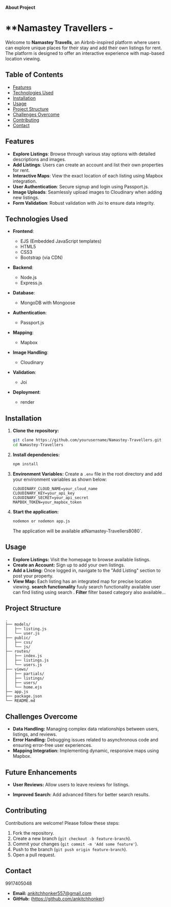**About  Project**
# **Namastey Travellers - 

Welcome to **Namastey Travells**, an Airbnb-inspired platform where users can explore unique places for their stay and add their own listings for rent. The platform is designed to offer an interactive experience with map-based location viewing.

## **Table of Contents**
- [Features](#features)
- [Technologies Used](#technologies-used)
- [Installation](#installation)
- [Usage](#usage)
- [Project Structure](#project-structure)
- [Challenges Overcome](#challenges-overcome)
- [Contributing](#contributing)
- [Contact](#contact)

## **Features**
- **Explore Listings**: Browse through various stay options with detailed descriptions and images.
- **Add Listings**: Users can create an account and list their own properties for rent.
- **Interactive Maps**: View the exact location of each listing using Mapbox integration.
- **User Authentication**: Secure signup and login using Passport.js.
- **Image Uploads**: Seamlessly upload images to Cloudinary when adding new listings.
- **Form Validation**: Robust validation with Joi to ensure data integrity.

## **Technologies Used**
- **Frontend**: 
  - EJS (Embedded JavaScript templates)
  - HTML5
  - CSS3
  - Bootstrap (via CDN)
  
- **Backend**: 
  - Node.js
  - Express.js

- **Database**: 
  - MongoDB with Mongoose
  
- **Authentication**: 
  - Passport.js
  
- **Mapping**: 
  - Mapbox
  
- **Image Handling**: 
  - Cloudinary
  
- **Validation**: 
  - Joi
  
- **Deployment**: 
  - render

## **Installation**
1. **Clone the repository:**
    ```bash
    git clone https://github.com/yourusername/Namastey-Travellers.git
    cd Namastey-Travellers
    ```

2. **Install dependencies:**
    ```bash
    npm install
    ```

3. **Environment Variables:**
   Create a `.env` file in the root directory and add your environment variables as shown below:
   ```plaintext
   CLOUDINARY_CLOUD_NAME=your_cloud_name
   CLOUDINARY_KEY=your_api_key
   CLOUDINARY_SECRET=your_api_secret
   MAPBOX_TOKEN=your_mapbox_token
   ```

4. **Start the application:**
    ```bash
    nodemon or nodemon app.js

    ```
   The application will be available atNamastey-Travellers8080`.

## **Usage**
- **Explore Listings:** Visit the homepage to browse available listings.
- **Create an Account:** Sign up to add your own listings.
- **Add a Listing:** Once logged in, navigate to the "Add Listing" section to post your property.
- **View Map:** Each listing has an integrated map for precise location viewing.
**search functionality** fuuly search functionality available user can find listing using search .
  **Filter** filter based category also available...


## **Project Structure**
```plaintext
.
├── models/
│   ├── listing.js
│   └── user.js
├── public/
│   ├── css/
│   └── js/
├── routes/
│   ├── index.js
│   ├── listings.js
│   └── users.js
├── views/
│   ├── partials/
│   ├── listings/
│   ├── users/
│   └── home.ejs
├── app.js
├── package.json
└── README.md
```

## **Challenges Overcome**
- **Data Handling:** Managing complex data relationships between users, listings, and reviews.
- **Error Handling:** Debugging issues related to asynchronous code and ensuring error-free user experiences.
- **Mapping Integration:** Implementing dynamic, responsive maps using Mapbox.

## **Future Enhancements**
- **User Reviews:** Allow users to leave reviews for listings.
  
- **Improved Search:** Add advanced filters for better search results.

## **Contributing**
Contributions are welcome! Please follow these steps:
1. Fork the repository.
2. Create a new branch (`git checkout -b feature-branch`).
3. Commit your changes (`git commit -m 'Add some feature'`).
4. Push to the branch (`git push origin feature-branch`).
5. Open a pull request.
 

## **Contact**
9917405048 
- **Email:** ankitchhonker557@gmail.com 
- **GitHub:** (https://github.com/ankitchhonker)
